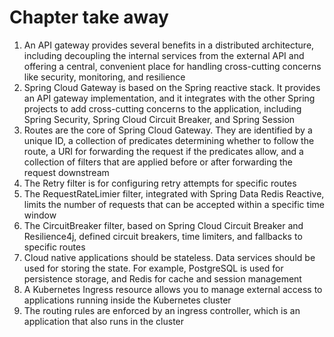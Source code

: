 # Chapter take away

1. An API gateway provides several benefits in a distributed architecture, including decoupling the internal services from the external API and offering a central, convenient place for handling cross-cutting concerns like security, monitoring, and resilience
2. Spring Cloud Gateway is based on the Spring reactive stack. It provides an API gateway implementation, and it integrates with the other Spring projects to add cross-cutting concerns to the application, including Spring Security, Spring Cloud Circuit Breaker, and Spring Session
3. Routes are the core of Spring Cloud Gateway. They are identified by a unique ID, a collection of predicates determining whether to follow the route, a URI for forwarding the request if the predicates allow, and a collection of filters that are applied before or after forwarding the request downstream
4. The Retry filter is for configuring retry attempts for specific routes
5. The RequestRateLimier filter, integrated with Spring Data Redis Reactive, limits the number of requests that can be accepted within a specific time window
6. The CircuitBreaker filter, based on Spring Cloud Circuit Breaker and Resilience4j, defined circuit breakers, time limiters, and fallbacks to specific routes
7. Cloud native applications should be stateless. Data services should be used for storing the state. For example, PostgreSQL is used for persistence storage, and Redis for cache and session management
8. A Kubernetes Ingress resource allows you to manage external access to applications running inside the Kubernetes cluster
9. The routing rules are enforced by an ingress controller, which is an application that also runs in the cluster
